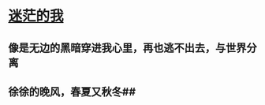 # [迷茫的我](https://github.com/zfy68/gitblog/issues/6)

   

## 像是无边的黑暗穿进我心里，再也逃不出去，与世界分离 ##

## 徐徐的晚风，春夏又秋冬##